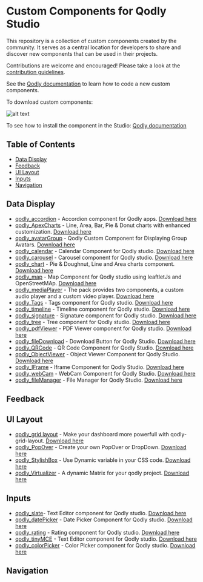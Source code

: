 # Custom Components for Qodly Studio

This repository is a collection of custom components created by the community. It serves as a central location for developers to share and discover new components that can be used in their projects.

Contributions are welcome and encouraged! Please take a look at the [contribution guidelines](CONTRIBUTING.md).

See the [Qodly documentation](https://developer.qodly.com/docs/customComponent/overview) to learn how to code a new custom components.

To download custom components:

![alt text](https://github.com/qodly/custom-components/blob/main/install%20component.gif)

To see how to install the component in the Studio: [Qodly documentation](https://developer.qodly.com/docs/studio/design-webforms/components/uploadCustomComponents)

## Table of Contents

- [Data Display](#data-display)
- [Feedback](#feedback)
- [UI Layout](#ui-layout)
- [Inputs](#inputs)
- [Navigation](#navigation)

## Data Display 

- [qodly_accordion](https://github.com/metayoub/qodly_accordion) - Accordion component for Qodly apps. [Download here](https://github.com/metayoub/qodly_accordion/releases)
- [qodly_ApexCharts](https://github.com/LimpalaerCyril/Qodly_ApexCharts) - Line, Area, Bar, Pie & Donut charts with enhanced customization. [Download here](https://github.com/LimpalaerCyril/Qodly_ApexCharts/releases)
- [qodly_avatarGroup](https://github.com/metayoub/Qoldy_avatarGroup) - Qodly Custom Component for Displaying Group Avatars. [Download here](https://github.com/metayoub/Qoldy_avatarGroup/releases)
- [qodly_calendar](https://github.com/TihounaNasrallah/qodly-calendar) - Calendar Component for Qodly studio. [Download here](https://github.com/TihounaNasrallah/qodly-calendar/releases)
- [qodly_carousel](https://github.com/metayoub/qodly-carousel) - Carousel component for Qodly studio. [Download here](https://github.com/metayoub/qodly-carousel/releases)
- [qodly_chart](https://github.com/metayoub/qodly_chart) - Pie & Doughnut, Line and Area charts component. [Download here](https://github.com/metayoub/qodly_chart/releases)
- [qodly_map](https://github.com/rihab-ze/qodly_map) - Map Component for Qodly studio using leaftletJs and OpenStreetMAp. [Download here](https://github.com/rihab-ze/qodly_map/releases)
- [qodly_mediaPlayer](https://github.com/b-fadwa/audio-player) - The pack provides two components, a custom audio player and a custom video player. [Download here](https://github.com/b-fadwa/audio-player/releases)
- [qodly_Tags](https://github.com/metayoub/qodly_tags) - Tags component for Qodly studio. [Download here](https://github.com/metayoub/qodly_tags/releases)
- [qodly_timeline](https://github.com/AyaBengherifa/Qodly_timeline) - Timeline component for Qodly studio. [Download here](https://github.com/AyaBengherifa/Qodly_timeline/releases)
- [qodly_signature](https://github.com/metayoub/qodly_signature) - Signature component for Qodly studio. [Download here](https://github.com/metayoub/qodly_signature/releases)
- [qodly_tree](https://github.com/rihab-ze/qodly_treeView) - Tree component for Qodly studio. [Download here](https://github.com/rihab-ze/qodly_treeView/releases)
- [qodly_pdfViewer](https://github.com/AyaBengherifa/Qodly-pdfViewer) - PDF Viewer component for Qodly studio. [Download here](https://github.com/AyaBengherifa/Qodly-pdfViewer/releases)
- [qodly_fileDownload](https://github.com/b-fadwa/Qodly-file-download) - Download Button for Qodly Studio. [Download here](https://github.com/b-fadwa/Qodly-file-download/releases)
- [qodly_QRCode](https://github.com/almostafanahas/qodly-Code-QR) - QR Code Component for Qodly Studio. [Download here](https://github.com/almostafanahas/qodly-Code-QR/releases)
- [qodly_ObjectViewer](https://github.com/b-fadwa/Qodly-object-viewer) - Object Viewer Component for Qodly Studio. [Download here](https://github.com/b-fadwa/Qodly-object-viewer/releases)
- [qodly_IFrame](https://github.com/TihounaNasrallah/qodly-iframe) - Iframe Component for Qodly Studio. [Download here](https://github.com/TihounaNasrallah/qodly-iframe/releases)
- [qodly_webCam](https://github.com/metayoub/qodly_webCam) - WebCam Component for Qodly Studio. [Download here](https://github.com/metayoub/qodly_webCam/releases)
- [qodly_fileManager](https://github.com/metayoub/qodly_filemanager) - File Manager for Qodly Studio. [Download here](https://github.com/metayoub/qodly_filemanager/releases)
  
## Feedback

## UI Layout
- [qodly_grid layout](https://github.com/metayoub/qodly-grid-layout) - Make your dashboard more powerfull with qodly-grid-layout. [Download here](https://github.com/metayoub/qodly-grid-layout/releases)
- [qodly_PopOver](https://github.com/metayoub/qodly_popover) - Create your own PopOver or DropDown. [Download here](https://github.com/metayoub/qodly_popover/releases)
- [qodly_StylishBox](https://github.com/TihounaNasrallah/qodly-stylishbox) - Use Dynamic variable in your CSS code. [Download here](https://github.com/TihounaNasrallah/qodly-stylishbox/releases)
- [qodly_Virtualizer](https://github.com/metayoub/qodly_virtualizer) - A dynamic Matrix for your qodly project. [Download here](https://github.com/metayoub/qodly_virtualizer/releases)

## Inputs

- [qodly_slate](https://github.com/metayoub/qodly_slate)- Text Editor component for Qodly studio. [Download here](https://github.com/metayoub/qodly_slate/releases)
- [qodly_datePicker](https://github.com/rihab-ze/qodly_datePicker) - Date Picker Component for Qodly studio. [Download here](https://github.com/rihab-ze/qodly_datePicker/releases)
- [qodly_rating](https://github.com/metayoub/qoldy_rating) - Rating component for Qodly studio. [Download here](https://github.com/metayoub/qoldy_rating/releases)
- [qodly_tinyMCE](https://github.com/metayoub/Qodly_TinyMCE) - Text Editor component for Qodly studio. [Download here](https://github.com/metayoub/Qodly_TinyMCE/releases)
- [qodly_colorPicker](https://github.com/metayoub/qodly_color_input) - Color Picker component for Qodly studio. [Download here](https://github.com/metayoub/qodly_color_input/releases)

## Navigation
